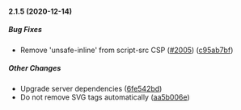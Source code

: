 #### 2.1.5 (2020-12-14)

##### Bug Fixes

- Remove 'unsafe-inline' from script-src CSP ([#2005](https://github.com/wireapp/wire-account/pull/2005)) ([c95ab7bf](https://github.com/wireapp/wire-account/commit/c95ab7bfd2a7e9a5cd2d6e49c825b1e637a75f54))

##### Other Changes

- Upgrade server dependencies ([6fe542bd](https://github.com/wireapp/wire-account/commit/6fe542bd63dcda47384020a4f2966b90ba61720a))
- Do not remove SVG tags automatically ([aa5b006e](https://github.com/wireapp/wire-account/commit/aa5b006e7a887b46dc3180834008d3515ef8b8fc))
